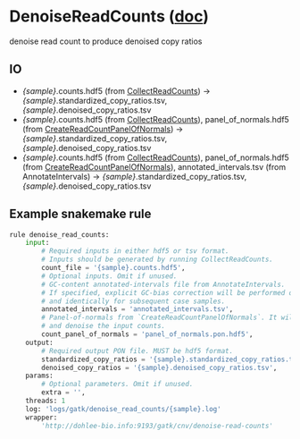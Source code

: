 # DenoiseReadCounts ([doc](https://software.broadinstitute.org/gatk/documentation/tooldocs/4.0.1.1/org_broadinstitute_hellbender_tools_copynumber_DenoiseReadCounts.php))

denoise read count to produce denoised copy ratios

## IO

- *{sample}*.counts.hdf5 (from [CollectReadCounts](../../coverage/collect-read-counts)) -> *{sample}*.standardized_copy_ratios.tsv, *{sample}*.denoised_copy_ratios.tsv
- *{sample}*.counts.hdf5 (from [CollectReadCounts](../coverage/collect-read-counts)), panel_of_normals.hdf5 (from [CreateReadCountPanelOfNormals](../create-read-count-panel-of-normals)) -> *{sample}*.standardized_copy_ratios.tsv, *{sample}*.denoised_copy_ratios.tsv
- *{sample}*.counts.hdf5 (from [CollectReadCounts](../../coverage/collect-read-counts)), panel_of_normals.hdf5 (from [CreateReadCountPanelOfNormals]((../coverage/collect-read-counts))), annotated_intervals.tsv (from AnnotateIntervals) -> *{sample}*.standardized_copy_ratios.tsv, *{sample}*.denoised_copy_ratios.tsv

## Example snakemake rule
```python
rule denoise_read_counts:
    input:
        # Required inputs in either hdf5 or tsv format.
        # Inputs should be generated by running CollectReadCounts.
        count_file = '{sample}.counts.hdf5',
        # Optional inputs. Omit if unused.
        # GC-content annotated-intervals file from AnnotateIntervals.
        # If specified, explicit GC-bias correction will be performed on the panel samples,
        # and identically for subsequent case samples.
        annotated_intervals = 'annotated_intervals.tsv',
        # Panel-of-normals from `CreateReadCountPanelOfNormals`. It will be used to standardize
        # and denoise the input counts.
        count_panel_of_normals = 'panel_of_normals.pon.hdf5',
    output:
        # Required output PON file. MUST be hdf5 format.
        standardized_copy_ratios = '{sample}.standardized_copy_ratios.tsv',
        denoised_copy_ratios = '{sample}.denoised_copy_ratios.tsv',
    params:
        # Optional parameters. Omit if unused.
        extra = '',
    threads: 1
    log: 'logs/gatk/denoise_read_counts/{sample}.log'
    wrapper:
        'http://dohlee-bio.info:9193/gatk/cnv/denoise-read-counts'
```
